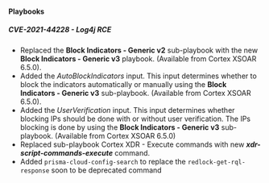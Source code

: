 #### Playbooks

##### CVE-2021-44228 - Log4j RCE
- Replaced the **Block Indicators - Generic v2** sub-playbook with the new **Block Indicators - Generic v3** playbook. (Available from Cortex XSOAR 6.5.0).
- Added the *AutoBlockIndicators* input. This input determines whether to block the indicators automatically or manually using the **Block Indicators - Generic v3** sub-playbook. (Available from Cortex XSOAR 6.5.0).
- Added the *UserVerification* input. This input determines whether blocking IPs should be done with or without user verification.  The IPs blocking is done by using the **Block Indicators - Generic v3** sub-playbook. (Available from Cortex XSOAR 6.5.0)
- Replaced sub-playbook Cortex XDR - Execute commands with new ***xdr-script-commands-execute*** command.
- Added `prisma-cloud-config-search` to replace the `redlock-get-rql-response` soon to be deprecated command
